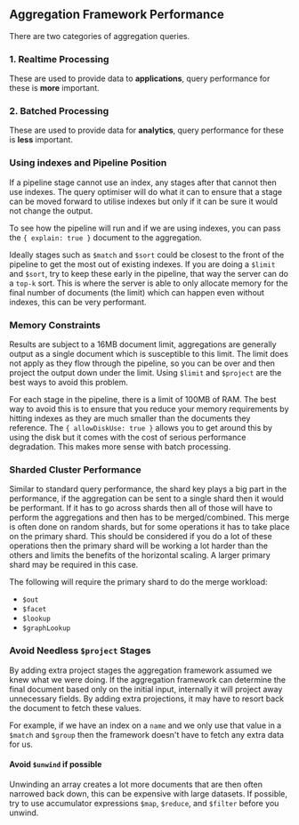 ## Aggregation Framework Performance

There are two categories of aggregation queries.

### 1. Realtime Processing

These are used to provide data to **applications**, query performance for these is **more** important.

### 2. Batched Processing

These are used to provide data for **analytics**, query performance for these is **less** important.

### Using indexes and Pipeline Position

If a pipeline stage cannot use an index, any stages after that cannot then use indexes. The query optimiser will do what it can to ensure that a stage can be moved forward to utilise indexes but only if it can be sure it would not change the output.

To see how the pipeline will run and if we are using indexes, you can pass the `{ explain: true }` document to the aggregation.

Ideally stages such as `$match` and `$sort` could be closest to the front of the pipeline to get the most out of existing indexes. If you are doing a `$limit` and `$sort`, try to keep these early in the pipeline, that way the server can do a `top-k` sort. This is where the server is able to only allocate memory for the final number of documents (the limit) which can happen even without indexes, this can be very performant.

### Memory Constraints

Results are subject to a 16MB document limit, aggregations are generally output as a single document which is susceptible to this limit. The limit does not apply as they flow through the pipeline, so you can be over and then project the output down under the limit. Using `$limit` and `$project` are the best ways to avoid this problem.

For each stage in the pipeline, there is a limit of 100MB of RAM. The best way to avoid this is to ensure that you reduce your memory requirements by hitting indexes as they are much smaller than the documents they reference. The `{ allowDiskUse: true }` allows you to get around this by using the disk but it comes with the cost of serious performance degradation. This makes more sense with batch processing.

### Sharded Cluster Performance

Similar to standard query performance, the shard key plays a big part in the performance, if the aggregation can be sent to a single shard then it would be performant. If it has to go across shards then all of those will have to perform the aggregations and then has to be merged/combined. This merge is often done on random shards, but for some operations it has to take place on the primary shard. This should be considered if you do a lot of these operations then the primary shard will be working a lot harder than the others and limits the benefits of the horizontal scaling. A larger primary shard may be required in this case.

The following will require the primary shard to do the merge workload:

- `$out`
- `$facet`
- `$lookup`
- `$graphLookup`

### Avoid Needless `$project` Stages

By adding extra project stages the aggregation framework assumed we knew what we were doing. If the aggregation framework can determine the final document based only on the initial input, internally it will project away unnecessary fields. By adding extra projections, it may have to resort back the document to fetch these values.

For example, if we have an index on a `name` and we only use that value in a `$match` and `$group` then the framework doesn't have to fetch any extra data for us.

#### Avoid `$unwind` if possible

Unwinding an array creates a lot more documents that are then often narrowed back down, this can be expensive with large datasets. If possible, try to use accumulator expressions `$map`, `$reduce`, and `$filter` before you unwind.
